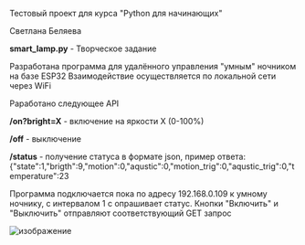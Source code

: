 Тестовый проект для курса "Python для начинающих"

Светлана Беляева

**smart_lamp.py** - Творческое задание

Разработана программа для удалённого управления "умным" ночником на базе ESP32
Взаимодействие осуществляется по локальной сети через WiFi 

Раработано следующее API

**/on?bright=X** - включение на яркости X (0-100%)

**/off** - выключение

**/status** - получение статуса в формате json, пример ответа:
{"state":1,"brigth":9,"motion":0,"aqustic":0,"motion_trig":0,"aqustic_trig":0,"temperature":23



Программа подключается пока по адресу 192.168.0.109 к умному ночнику, с интервалом 1 с опрашивает статус.
Кнопки "Включить" и "Выключить" отправляют соответствующий GET запрос

![изображение](https://user-images.githubusercontent.com/11019579/146826323-08d1f70a-db69-4767-9475-f402744d2b6b.png)
